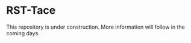 # RST-Tace

This repository is under construction.
More information will follow in the coming days.
